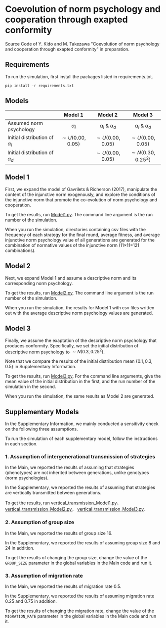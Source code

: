 # Coevolution of norm psychology and cooperation through exapted conformity

Source Code of Y. Kido and M. Takezawa "Coevolution of norm psychology and cooperation through exapted conformity" in preparation.

## Requirements

To run the simulation, first install the packages listed in requirements.txt.

```install required packages
pip install -r requirements.txt
```

## Models

|                                    |       Model 1        |         Model 2         |         Model 3         |
| ---------------------------------- | :------------------: | :---------------------: | :---------------------: |
| Assumed norm psychology            |      $\alpha_i$      | $\alpha_i$ & $\alpha_d$ | $\alpha_i$ & $\alpha_d$ |
| Initial distribution of $\alpha_i$ | $\sim U(0.00, 0.05)$ |  $\sim U(0.00, 0.05)$   |  $\sim U(0.00, 0.05)$   |
| Initial distribution of $\alpha_d$ |                      |  $\sim U(0.00, 0.05)$   | $\sim N(0.30, 0.25^2)$  |

## Model 1

First, we expand the model of Gavrilets & Richerson (2017), manipulate the content of the injunctive norm exogenously, and explore the conditions of the injunctive norm that promote the co-evolution of norm psychology and cooperation.

To get the results, run [Model1.py](Main/Model1-oneNormPsych.py). The command line argument is the run number of the simulation.

When you run the simulation, directories containing csv files with the frequency of each strategy for the final round, average fitness, and average injunctive norm psychology value of all generations are generated for the combination of normative values of the injunctive norm (11×11=121 combinations).

## Model 2

Next, we expand Model 1 and assume a descriptive norm and its corresponding norm psychology.

To get the results, run [Model2.py](Main/Model2-twoNormPsych.py). The command line argument is the run number of the simulation.

When you run the simulation, the results for Model 1 with csv files written out with the average descriptive norm psychology values are generated.

## Model 3

Finally, we assume the exaptation of the descriptive norm psychology that produces conformity. Specifically, we set the initial distribution of descriptive norm psychology to $\sim N(0.3, 0.25^2)$.

Note that we compare the results of the initial distribution mean $\{0.1, 0.3, 0.5\}$ in Supplementary Information.

To get the results, run [Model3.py](Main/Model3-twoNormPsych-exapt.py). For the command line arguments, give the mean value of the initial distribution in the first, and the run number of the simulation in the second.

When you run the simulation, the same results as Model 2 are generated.

## Supplementary Models

In the Supplementary Information, we mainly conducted a sensitivity check on the following three assumptions.

To run the simulation of each supplementary model, follow the instructions in each section.

### 1. Assumption of intergenerational transmission of strategies

In the Main, we reported the results of assuming that strategies (phenotypes) are not inherited between generations, unlike genotypes (norm psychologies).

In the Supplementary, we reported the results of assuming that strategies are vertically transmitted between generations.

To get the results, run [vertical_transmission_Model1.py](Supplementary/VT-Model1-oneNormPsych.py)， [vertical_transmission_Model2.py](Supplementary/VT-Model2-twoNormPsych.py)， [vertical_transmission_Model3.py](Supplementary/VT-Model3-twoNormPsych-exapt.py).

### 2. Assumption of group size

In the Main, we reported the results of group size 16.

In the Supplementary, we reported the results of assuming group size 8 and 24 in addition.

To get the results of changing the group size, change the value of the `GROUP_SIZE` parameter in the global variables in the Main code and run it.

### 3. Assumption of migration rate

In the Main, we reported the results of migration rate 0.5.

In the Supplementary, we reported the results of assuming migration rate 0.25 and 0.75 in addition.

To get the results of changing the migration rate, change the value of the `MIGRATION_RATE` parameter in the global variables in the Main code and run it.
